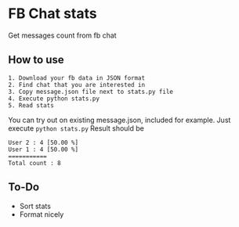 # FB Chat stats
Get messages count from fb chat

## How to use

```
1. Download your fb data in JSON format
2. Find chat that you are interested in
3. Copy message.json file next to stats.py file
4. Execute python stats.py
5. Read stats 
```

You can try out on existing message.json, included for example. Just execute `python stats.py`
Result should be 

```
User 2 : 4 [50.00 %]
User 1 : 4 [50.00 %]
===========
Total count : 8
```

## To-Do

- Sort stats
- Format nicely 